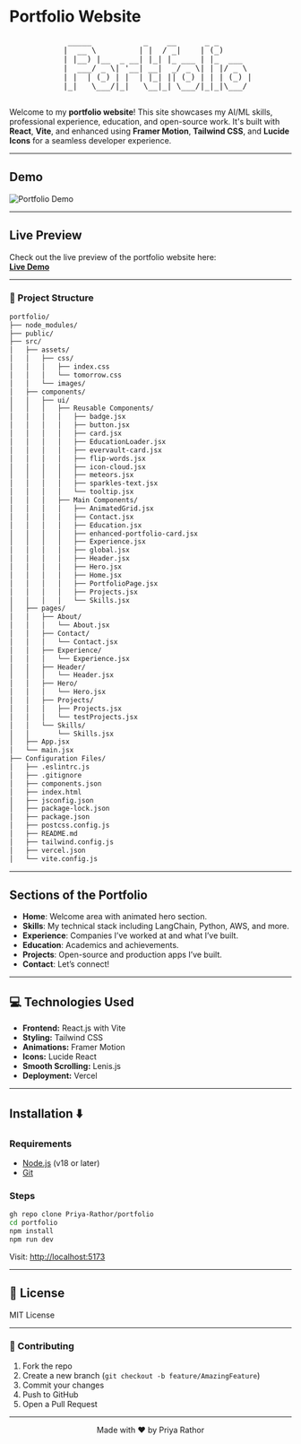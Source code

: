 # Portfolio Website
<div align="center">
  <pre>
    _____           _    __      _ _       
   |  __ \         | |  / _|    | (_)      
   | |__) |__  _ __| |_| |_ ___ | |_  ___  
   |  ___/ _ \| '__| __|  _/ _ \| | |/ _ \ 
   | |  | (_) | |  | |_| || (_) | | | (_) |
   |_|   \___/|_|   \__|_| \___/|_|_|\___/ 
  </pre>
</div>

 
Welcome to my **portfolio website**! This site showcases my AI/ML skills, professional experience, education, and open-source work. It's built with **React**, **Vite**, and enhanced using **Framer Motion**, **Tailwind CSS**, and **Lucide Icons** for a seamless developer experience.

---

## Demo

![Portfolio Demo](https://i.postimg.cc/281W18HR/Screenshot-2025-07-02-150144.png)

---

## Live Preview

Check out the live preview of the portfolio website here:  
[**Live Demo**](https://portfolio-six-beige-xwwo4l4kee.vercel.app/)

---

### 🎯 Project Structure
```bash
portfolio/
├── node_modules/
├── public/
├── src/
│   ├── assets/
│   │   ├── css/
│   │   │   ├── index.css
│   │   │   └── tomorrow.css
│   │   └── images/
│   ├── components/
│   │   ├── ui/
│   │   │   ├── Reusable Components/
│   │   │   │   ├── badge.jsx
│   │   │   │   ├── button.jsx
│   │   │   │   ├── card.jsx
│   │   │   │   ├── EducationLoader.jsx
│   │   │   │   ├── evervault-card.jsx
│   │   │   │   ├── flip-words.jsx
│   │   │   │   ├── icon-cloud.jsx
│   │   │   │   ├── meteors.jsx
│   │   │   │   ├── sparkles-text.jsx
│   │   │   │   └── tooltip.jsx
│   │   │   ├── Main Components/
│   │   │   │   ├── AnimatedGrid.jsx
│   │   │   │   ├── Contact.jsx
│   │   │   │   ├── Education.jsx
│   │   │   │   ├── enhanced-portfolio-card.jsx
│   │   │   │   ├── Experience.jsx
│   │   │   │   ├── global.jsx
│   │   │   │   ├── Header.jsx
│   │   │   │   ├── Hero.jsx
│   │   │   │   ├── Home.jsx
│   │   │   │   ├── PortfolioPage.jsx
│   │   │   │   ├── Projects.jsx
│   │   │   │   └── Skills.jsx
│   ├── pages/
│   │   ├── About/
│   │   │   └── About.jsx
│   │   ├── Contact/
│   │   │   └── Contact.jsx
│   │   ├── Experience/
│   │   │   └── Experience.jsx
│   │   ├── Header/
│   │   │   └── Header.jsx
│   │   ├── Hero/
│   │   │   └── Hero.jsx
│   │   ├── Projects/
│   │   │   ├── Projects.jsx
│   │   │   └── testProjects.jsx
│   │   └── Skills/
│   │       └── Skills.jsx
│   ├── App.jsx
│   └── main.jsx
├── Configuration Files/
│   ├── .eslintrc.js
│   ├── .gitignore
│   ├── components.json
│   ├── index.html
│   ├── jsconfig.json
│   ├── package-lock.json
│   ├── package.json
│   ├── postcss.config.js
│   ├── README.md
│   ├── tailwind.config.js
│   ├── vercel.json
│   └── vite.config.js
```

---

## Sections of the Portfolio

- **Home**: Welcome area with animated hero section.
- **Skills**: My technical stack including LangChain, Python, AWS, and more.
- **Experience**: Companies I’ve worked at and what I’ve built.
- **Education**: Academics and achievements.
- **Projects**: Open-source and production apps I’ve built.
- **Contact**: Let’s connect!

---

## 💻 Technologies Used
- **Frontend:** React.js with Vite
- **Styling:** Tailwind CSS
- **Animations:** Framer Motion
- **Icons:** Lucide React
- **Smooth Scrolling:** Lenis.js
- **Deployment:** Vercel

---

## Installation ⬇️

### Requirements
- [Node.js](https://nodejs.org/) (v18 or later)
- [Git](https://git-scm.com/)

### Steps
```bash
gh repo clone Priya-Rathor/portfolio
cd portfolio
npm install
npm run dev
```
Visit: [http://localhost:5173](http://localhost:5173)

---

## 📝 License
MIT License

---

### 🤝 Contributing

1. Fork the repo
2. Create a new branch (`git checkout -b feature/AmazingFeature`)
3. Commit your changes
4. Push to GitHub
5. Open a Pull Request

---

<div align="center"> Made with ❤️ by Priya Rathor </div>
